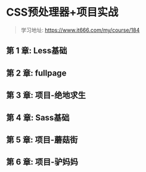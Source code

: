 # CSS预处理器+项目实战

> 学习地址: https://www.it666.com/my/course/184

## 第 1 章: Less基础



## 第 2 章: fullpage



## 第 3 章: 项目-绝地求生



## 第 4 章: Sass基础



## 第 5 章: 项目-蘑菇街



## 第 6 章: 项目-驴妈妈